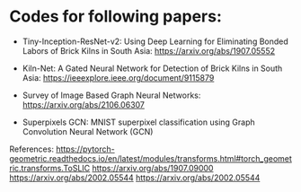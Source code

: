 # Codes for following papers:

- Tiny-Inception-ResNet-v2: Using Deep Learning for Eliminating Bonded Labors of Brick Kilns in South Asia: https://arxiv.org/abs/1907.05552

- Kiln-Net: A Gated Neural Network for Detection of Brick Kilns in South Asia: https://ieeexplore.ieee.org/document/9115879

- Survey of Image Based Graph Neural Networks: https://arxiv.org/abs/2106.06307

- Superpixels GCN: MNIST superpixel classification using Graph Convolution Neural Network (GCN)



References: 
https://pytorch-geometric.readthedocs.io/en/latest/modules/transforms.html#torch_geometric.transforms.ToSLIC
https://arxiv.org/abs/1907.09000
https://arxiv.org/abs/2002.05544
https://arxiv.org/abs/2002.05544
